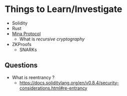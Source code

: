 # Things to Learn/Investigate

- Solidity
- Rust
- [Mina Protocol](./mina.md)
  - What is *recursive cryptography*
- ZKProofs
  - SNARKs

## Questions

- What is reentrancy ?
    - https://docs.soliditylang.org/en/v0.8.4/security-considerations.html#re-entrancy
